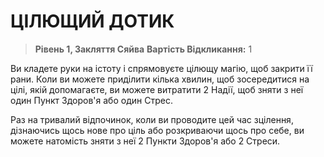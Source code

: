 ﻿# ЦІЛЮЩИЙ ДОТИК

> **Рівень 1, Закляття Сяйва**
> **Вартість Відкликання:** 1

Ви кладете руки на істоту і спрямовуєте цілющу магію, щоб закрити її рани. Коли ви можете приділити кілька хвилин, щоб зосередитися на цілі, якій допомагаєте, ви можете витратити 2 Надії, щоб зняти з неї один Пункт Здоров'я або один Стрес.

Раз на тривалий відпочинок, коли ви проводите цей час зцілення, дізнаючись щось нове про ціль або розкриваючи щось про себе, ви можете натомість зняти з неї 2 Пункти Здоров'я або 2 Стреси.